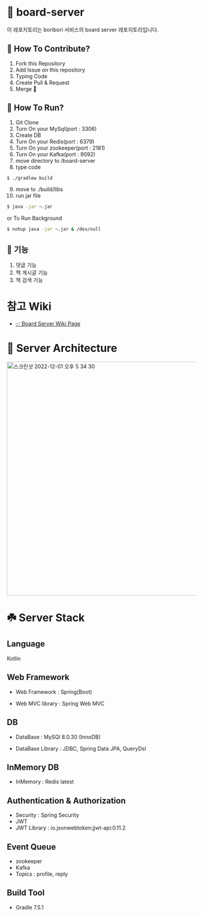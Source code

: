 # 🤗 board-server
이 레포지토리는 boribori 서비스의 board server 레포지토리입니다.

## 🧐 How To Contribute?

1. Fork this Repository
2. Add Issue on this repository
3. Typing Code
4. Create Pull & Request
5. Merge 🤗 

## 🌼 How To Run?

1. Git Clone
2. Turn On your MySql(port : 3306)
3. Create DB
4. Turn On your Redis(port : 6379)
5. Turn On your zookeeper(port : 2181)
6. Turn On your Kafka(port : 9092)
7. move directory to /board-server
8. type code

```bash
$ ./gradlew build
```

9. move to ./build/libs
10. run jar file

```bash
$ java -jar ~.jar
```

or To Run Background

```bash
$ nohup java -jar ~.jar & /dev/null
```

## 🔎 기능

1. 댓글 기능
2. 책 게시글 기능
3. 책 검색 기능

# 참고 Wiki
* [✅ Board Server Wiki Page](https://github.com/Bori-Bori/board-server/wiki)

# 🏢 Server Architecture

<img width="623" alt="스크린샷 2022-12-01 오후 5 34 30" src="https://user-images.githubusercontent.com/79268661/205018381-b6429592-fdde-4427-8af4-5579bcd40873.png">

# ☘️ Server Stack

## Language
Kotlin

## Web Framework

* Web Framework : Spring(Boot)

* Web MVC library : Spring Web MVC

## DB

* DataBase : MySQl 8.0.30 (InnoDB)

* DataBase Library : JDBC, Spring Data JPA, QueryDsl

## InMemory DB 

* InMemory : Redis latest

## Authentication & Authorization

* Security : Spring Security 
* JWT
* JWT Library : io.jsonwebtoken:jjwt-api:0.11.2

## Event Queue

* zookeeper
* Kafka
* Topics : profile, reply

## Build Tool
* Gradle 7.5.1










